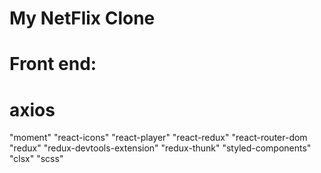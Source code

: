 # My NetFlix Clone

# Front end:
# axios
"moment"
"react-icons"
"react-player"
"react-redux"
"react-router-dom   
"redux"
"redux-devtools-extension"
"redux-thunk"
"styled-components"
"clsx"
"scss"